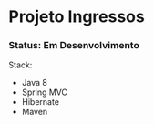 # Projeto Ingressos

### Status: Em Desenvolvimento

Stack: 
* Java 8
* Spring MVC
* Hibernate
* Maven
